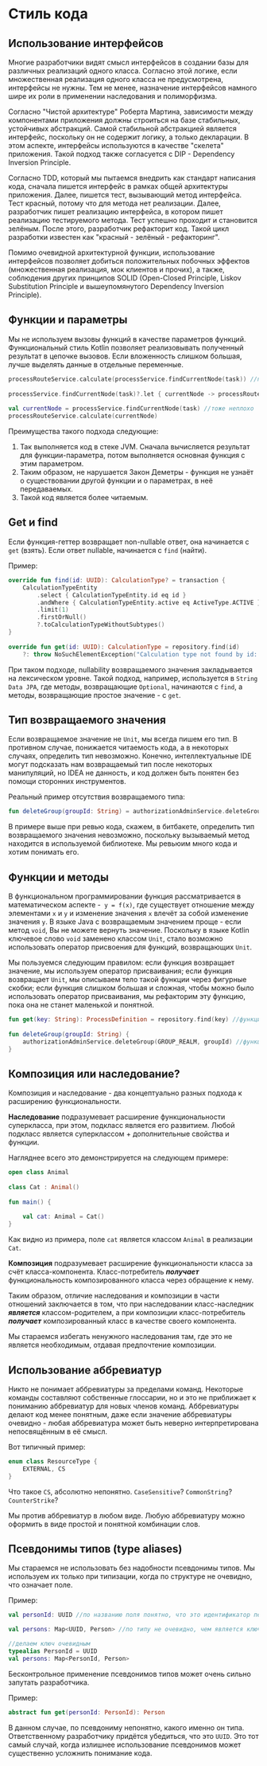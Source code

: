 # Стиль кода

## Использование интерфейсов

Многие разработчики видят смысл интерфейсов в создании базы для различных реализаций одного класса. 
Согласно этой логике, если множественная реализация одного класса не предусмотрена, интерфейсы не нужны. 
Тем не менее, назначение интерфейсов намного шире их роли в применении наследования и полиморфизма.

Согласно "Чистой архитектуре" Роберта Мартина, зависимости между компонентами приложения должны строиться на базе стабильных, устойчивых абстракций. 
Самой стабильной абстракцией является интерфейс, поскольку он не содержит логику, а только декларации. 
В этом аспекте, интерфейсы используются в качестве "скелета" приложения. Такой подход также согласуется с DIP - Dependency Inversion Principle.

Согласно TDD, который мы пытаемся внедрить как стандарт написания кода, сначала пишется интерфейс в рамках общей архитектуры приложения. 
Далее, пишется тест, вызывающий метод интерфейса. 
Тест красный, потому что для метода нет реализации. 
Далее, разработчик пишет реализацию интерфейса, в котором пишет реализацию тестируемого метода. 
Тест успешно проходит и становится зелёным. 
После этого, разработчик рефакторит код. 
Такой цикл разработки известен как "красный - зелёный - рефакторинг".

Помимо очевидной архитектурной функции, использование интерфейсов позволяет добиться положительных побочных эффектов (множественная реализация, мок клиентов и прочих), а также, соблюдения других принципов SOLID (Open-Closed Principle, Liskov Substitution Principle и вышеупомянутого Dependency Inversion Principle).

## Функции и параметры

Мы не используем вызовы функций в качестве параметров функций. 
Функциональный стиль Kotlin позволяет реализовывать полученный результат в цепочке вызовов. 
Если вложенность слишком большая, лучше выделять данные в отдельные переменные.

```kotlin
processRouteService.calculate(processService.findCurrentNode(task)) //плохо
 
processService.findCurrentNode(task)?.let { currentNode -> processRouteService.calculate(currentNode) } //хорошо
 
val currentNode = processService.findCurrentNode(task) //тоже неплохо
processRouteService.calculate(currentNode)
```

Преимущества такого подхода следующие:

1. Так выполняется код в стеке JVM. Сначала вычисляется результат для функции-параметра, потом выполняется основная функция с этим параметром.
2. Таким образом, не нарушается Закон Деметры - функция не узнаёт о существовании другой функции и о параметрах, в неё передаваемых.
3. Такой код является более читаемым.

## Get и find

Если функция-геттер возвращает non-nullable ответ, она начинается с `get` (взять). 
Если ответ nullable, начинается с `find` (найти).

Пример:

```kotlin
override fun find(id: UUID): CalculationType? = transaction {
    CalculationTypeEntity
        .select { CalculationTypeEntity.id eq id }
        .andWhere { CalculationTypeEntity.active eq ActiveType.ACTIVE }
        .limit(1)
        .firstOrNull()
        ?.toCalculationTypeWithoutSubtypes()
}
 
override fun get(id: UUID): CalculationType = repository.find(id)
    ?: throw NoSuchElementException("Calculation type not found by id: $id")
```

При таком подходе, nullability возвращаемого значения закладывается на лексическом уровне. 
Такой подход, например, используется в `String Data JPA`, где методы, возвращающие `Optional`, начинаются с `find`, а методы, возвращающие простое значение - с `get`.

## Тип возвращаемого значения

Если возвращаемое значение не `Unit`, мы всегда пишем его тип. 
В противном случае, понижается читаемость кода, а в некоторых случаях, определить тип невозможно. 
Конечно, интеллектуальные IDE могут подсказать нам возвращаемый тип после некоторых манипуляций, но IDEA не данность, и код должен быть понятен без помощи сторонних инструментов.

Реальный пример отсутствия возвращаемого типа:

```kotlin
fun deleteGroup(groupId: String) = authorizationAdminService.deleteGroup(GROUP_REALM, groupId)
```

В примере выше при ревью кода, скажем, в битбакете, определить тип возвращаемого значения невозможно, поскольку вызываемый метод находится в используемой библиотеке. 
Мы ревьюим много кода и хотим понимать его.

## Функции и методы

В функциональном программировании функция рассматривается в математическом аспекте -` y = f(x)`, где существует отношение между элементами `x` и `y` и изменение значения `x` влечёт за собой изменение значения `y`. 
В языке Java с возвращаемым значением проще - если метод `void`, Вы не можете вернуть значение. 
Поскольку в языке Kotlin ключевое слово `void` заменено классом `Unit`, стало возможно использовать оператор присвоения для функций, возвращающих `Unit`.

Мы пользуемся следующим правилом: если функция возвращает значение, мы используем оператор присваивания; если функция возвращает `Unit`, мы описываем тело такой функции через фигурные скобки; если функция слишком большая и сложная, чтобы можно было использовать оператор присваивания, мы рефакторим эту функцию, пока она не станет маленькой и понятной.

```kotlin
fun get(key: String): ProcessDefinition = repository.find(key) //функция с возвращаемым значением
 
fun deleteGroup(groupId: String) {
    authorizationAdminService.deleteGroup(GROUP_REALM, groupId) //функция без возвращаемого значения
}
```

## Композиция или наследование?

Композиция и наследование - два концептуально разных подхода к расширению функциональности.

**Наследование** подразумевает расширение функциональности суперкласса, при этом, подкласс является его развитием. 
Любой подкласс является суперклассом + дополнительные свойства и функции.

Нагляднее всего это демонстрируется на следующем примере:

```kotlin
open class Animal
 
class Cat : Animal()
 
fun main() {
     
    val cat: Animal = Cat()
}
```

Как видно из примера, поле `cat` является классом `Animal` в реализации `Cat`.

**Композиция** подразумевает расширение функциональности класса за счёт класса-компонента. 
Класс-потребитель **_получает_** функциональность композированного класса через обращение к нему.

Таким образом, отличие наследования и композиции в части отношений заключается в том, что при наследовании класс-наследник **_является_** классом-родителем, а при композиции класс-потребитель **_получает_** композированный класс в качестве своего компонента.

Мы стараемся избегать ненужного наследования там, где это не является необходимым, отдавая предпочтение композиции.

## Использование аббревиатур

Никто не понимает аббревиатуры за пределами команд. 
Некоторые команды составляют собственные глоссарии, но и это не приближает к пониманию аббревиатур для новых членов команд. 
Аббревиатуры делают код менее понятным, даже если значение аббревиатуры очевидно - любая аббревиатура может быть неверно интерпретирована непосвящённым в её смысл.

Вот типичный пример:

```kotlin
enum class ResourceType {
    EXTERNAL, CS
}
```

Что такое `CS`, абсолютно непонятно. `CaseSensitive`? `CommonString`? `CounterStrike`?

Мы против аббревиатур в любом виде. 
Любую аббревиатуру можно оформить в виде простой и понятной комбинации слов.

## Псевдонимы типов (type aliases)

Мы стараемся не использовать без надобности псевдонимы типов.
Мы используем их только при типизации, когда по структуре не очевидно, что означает поле.

Пример:

```kotlin
val personId: UUID //по названию поля понятно, что это идентификатор персоны

val persons: Map<UUID, Person> //по типу не очевидно, чем является ключ

//делаем ключ очевидным
typealias PersonId = UUID
val persons: Map<PersonId, Person>
```

Бесконтрольное применение псевдонимов типов может очень сильно запутать разработчика.

Пример:

```kotlin
abstract fun get(personId: PersonId): Person
```

В данном случае, по псевдониму непонятно, какого именно он типа.
Ответственному разработчику придётся убедиться, что это `UUID`.
Это тот самый случай, когда излишнее использование псевдонимов может существенно усложнить понимание кода.